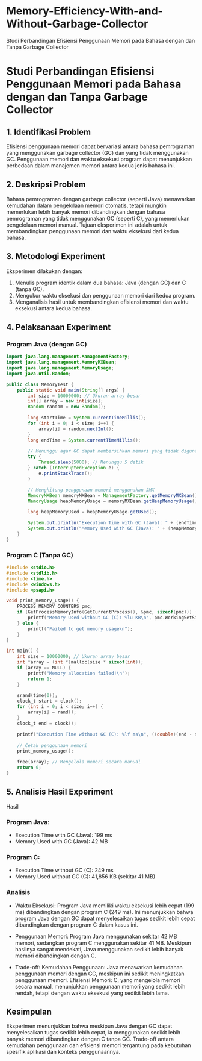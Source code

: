 # Memory-Efficiency-With-and-Without-Garbage-Collector
Studi Perbandingan Efisiensi Penggunaan Memori pada Bahasa dengan dan Tanpa Garbage Collector
# Studi Perbandingan Efisiensi Penggunaan Memori pada Bahasa dengan dan Tanpa Garbage Collector

## 1. Identifikasi Problem
Efisiensi penggunaan memori dapat bervariasi antara bahasa pemrograman yang menggunakan garbage collector (GC) dan yang tidak menggunakan GC. Penggunaan memori dan waktu eksekusi program dapat menunjukkan perbedaan dalam manajemen memori antara kedua jenis bahasa ini.

## 2. Deskripsi Problem
Bahasa pemrograman dengan garbage collector (seperti Java) menawarkan kemudahan dalam pengelolaan memori otomatis, tetapi mungkin memerlukan lebih banyak memori dibandingkan dengan bahasa pemrograman yang tidak menggunakan GC (seperti C), yang memerlukan pengelolaan memori manual. Tujuan eksperimen ini adalah untuk membandingkan penggunaan memori dan waktu eksekusi dari kedua bahasa.

## 3. Metodologi Experiment
Eksperimen dilakukan dengan:
1. Menulis program identik dalam dua bahasa: Java (dengan GC) dan C (tanpa GC).
2. Mengukur waktu eksekusi dan penggunaan memori dari kedua program.
3. Menganalisis hasil untuk membandingkan efisiensi memori dan waktu eksekusi antara kedua bahasa.

## 4. Pelaksanaan Experiment

### Program Java (dengan GC)

```java
import java.lang.management.ManagementFactory;
import java.lang.management.MemoryMXBean;
import java.lang.management.MemoryUsage;
import java.util.Random;

public class MemoryTest {
    public static void main(String[] args) {
        int size = 10000000; // Ukuran array besar
        int[] array = new int[size];
        Random random = new Random();

        long startTime = System.currentTimeMillis();
        for (int i = 0; i < size; i++) {
            array[i] = random.nextInt();
        }
        long endTime = System.currentTimeMillis();

        // Menunggu agar GC dapat membersihkan memori yang tidak digunakan
        try {
            Thread.sleep(5000); // Menunggu 5 detik
        } catch (InterruptedException e) {
            e.printStackTrace();
        }

        // Menghitung penggunaan memori menggunakan JMX
        MemoryMXBean memoryMXBean = ManagementFactory.getMemoryMXBean();
        MemoryUsage heapMemoryUsage = memoryMXBean.getHeapMemoryUsage();

        long heapMemoryUsed = heapMemoryUsage.getUsed();

        System.out.println("Execution Time with GC (Java): " + (endTime - startTime) + " ms");
        System.out.println("Memory Used with GC (Java): " + (heapMemoryUsed / 1024 / 1024) + " MB");
    }
}

```

### Program C (Tanpa GC)
```C
#include <stdio.h>
#include <stdlib.h>
#include <time.h>
#include <windows.h>
#include <psapi.h>

void print_memory_usage() {
    PROCESS_MEMORY_COUNTERS pmc;
    if (GetProcessMemoryInfo(GetCurrentProcess(), &pmc, sizeof(pmc))) {
        printf("Memory Used without GC (C): %lu KB\n", pmc.WorkingSetSize / 1024);
    } else {
        printf("Failed to get memory usage\n");
    }
}

int main() {
    int size = 10000000; // Ukuran array besar
    int *array = (int *)malloc(size * sizeof(int));
    if (array == NULL) {
        printf("Memory allocation failed!\n");
        return 1;
    }

    srand(time(0));
    clock_t start = clock();
    for (int i = 0; i < size; i++) {
        array[i] = rand();
    }
    clock_t end = clock();

    printf("Execution Time without GC (C): %lf ms\n", ((double)(end - start) / CLOCKS_PER_SEC) * 1000);
    
    // Cetak penggunaan memori
    print_memory_usage();

    free(array); // Mengelola memori secara manual
    return 0;
}
```
## 5. Analisis Hasil Experiment
Hasil
### Program Java:
- Execution Time with GC (Java): 199 ms
- Memory Used with GC (Java): 42 MB
### Program C:
- Execution Time without GC (C): 249 ms
- Memory Used without GC (C): 41,856 KB (sekitar 41 MB)
### Analisis
- Waktu Eksekusi:
Program Java memiliki waktu eksekusi lebih cepat (199 ms) dibandingkan dengan program C (249 ms). Ini menunjukkan bahwa program Java dengan GC dapat menyelesaikan tugas sedikit lebih cepat dibandingkan dengan program C dalam kasus ini.

- Penggunaan Memori:
Program Java menggunakan sekitar 42 MB memori, sedangkan program C menggunakan sekitar 41 MB. Meskipun hasilnya sangat mendekati, Java menggunakan sedikit lebih banyak memori dibandingkan dengan C.

- Trade-off:
Kemudahan Penggunaan: Java menawarkan kemudahan penggunaan memori dengan GC, meskipun ini sedikit meningkatkan penggunaan memori.
Efisiensi Memori: C, yang mengelola memori secara manual, menunjukkan penggunaan memori yang sedikit lebih rendah, tetapi dengan waktu eksekusi yang sedikit lebih lama.

## Kesimpulan
Eksperimen menunjukkan bahwa meskipun Java dengan GC dapat menyelesaikan tugas sedikit lebih cepat, ia menggunakan sedikit lebih banyak memori dibandingkan dengan C tanpa GC. Trade-off antara kemudahan penggunaan dan efisiensi memori tergantung pada kebutuhan spesifik aplikasi dan konteks penggunaannya.
